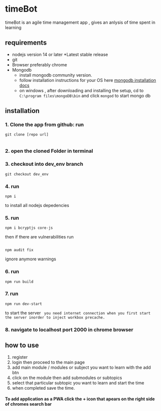 # timeBot 

timeBot is an agile time management app , gives an anlysis of time 
spent in learning

## requirements
* nodejs version 14 or later *Latest stable release
* git 
* Browser preferably chrome
* Mongodb 
   - install mongodb community version.
   - follow installation instructions for your OS here <a href="https://docs.mongodb.com/manual/administration/install-community/">mongodb installation docs</a>
   - on windows , after downloading and installing the setup, cd to `C:\program files\mongoDB\bin` and click `mongod` to start mongo db
  
      
## installation 
### 1. Clone the app from github: run
``` 
git clone [repo url]
 
 ```
### 2. open the cloned Folder in terminal

### 3. checkout into dev_env branch
``` 
git checkout dev_env

 ```
### 4. run 
 ```
 npm i 
 ```
  to install all nodejs depedencies 

### 5. run 
``` 
npm i bcryptjs core-js 

```
then if there are vulnerabilities run
```

npm audit fix

```

ignore anymore warnings
### 6. run  
```
npm run build
```

### 7. run 
``` 
npm run dev-start 

```
to start the server ` you need internet connection when you first start the server inorder to inject workbox precache.`

### 8. navigate to localhost port 2000 in chrome browser 

## how to use 
1. register 
2. login then proceed to the main page 
2. add main module / modules or subject you want to learn with the add btn 
3. click on the module then add submodules or subtopics 
4. select that particular subtopic you want to learn and start the time 
5. when completed save the time.

#### To add application as a PWA click the + icon that apears on the right side of chromes search bar 